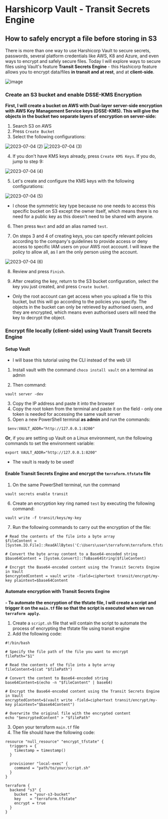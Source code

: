 # Harshicorp Vault - Transit Secrets Engine

## How to safely encrypt a file before storing in S3

There is more than one way to use Harshicorp Vault to secure secrets, passwords, several platform credentials like AWS, K8 and Azure, and even ways to encrypt and safely secure files. Today I will explore ways to secure files using Vault's feature **Transit Secrets Engine** - this Hashicorp feature allows you to encrypt data/files **in transit and at rest**, and at **client-side**.

![image](https://github.com/janeteneto/Harshicorp-Vault/assets/129942042/8da9f268-accd-4340-bcf4-59818f7a4fd9)

### Create an S3 bucket and enable DSSE-KMS Encryption

**First, I will create a bucket on AWS with Dual-layer server-side encryption with AWS Key Management Service keys (DSSE-KMS). This will give the objects in the bucket two separate layers of encryption on server-side:**

1. Search S3 on AWS
2. Press `Create Bucket`
3. Select the following configurations:

![2023-07-04 (2)](https://github.com/janeteneto/Harshicorp-Vault/assets/129942042/e5674ff5-a9be-4de7-b627-a1d4d1afa54e)
![2023-07-04 (3)](https://github.com/janeteneto/Harshicorp-Vault/assets/129942042/7c2dd586-0ffa-4daa-9e61-152990d8189d)

4. If you don't have KMS keys already, press `Create KMS Keys`. If you do, jump to step 9:

![2023-07-04 (4)](https://github.com/janeteneto/Harshicorp-Vault/assets/129942042/794a24a7-67d4-4002-b96d-ac6331858e5c)

5. Let's create and configure the KMS keys with the following configurations:

![2023-07-04 (5)](https://github.com/janeteneto/Harshicorp-Vault/assets/129942042/f711022f-8c9a-4a60-a80b-39368f97b0c3)

- I chose the symmetric key type because no one needs to access this specific bucket on S3 except the owner itself, which means there is no need for a public key as this doesn't need to be shared with anyone.

6. Then press `Next` and add an alias named `test`.

7. On steps 3 and 4 of creating keys, you can specify relevant policies according to the company's guidelines to provide access or deny access to specific IAM users on your AWS root account. I will leave the policy to allow all, as I am the only person using the account.

![2023-07-04 (6)](https://github.com/janeteneto/Harshicorp-Vault/assets/129942042/f6a5f964-2bf1-498e-8a16-117d5c45f8c8)

8. Review and press `Finish`.

9. After creating the key, return to the S3 bucket configuration, select the key you just created, and press `Create bucket`.

- Only the root account can get access when you upload a file to this bucket, but this will go according to the policies you specify. The objects in the bucket can only be retrieved by authorised users, and they are encrypted, which means even authorised users will need the key to decrypt the object.

### Encrypt file locally (client-side) using Vault Transit Secrets Engine

#### Setup Vault
- I will base this tutorial using the CLI instead of the web UI

1. Install vault with the command `choco install vault` on a terminal as admin

2. Then command:
````
vault server -dev
````

3. Copy the IP address and paste it into the browser
4. Copy the root token from the terminal and paste it on the field - only one token is needed for accessing the same vault server
5. Open a new PowerShell terminal **as admin** and run the commands:
````
 $env:VAULT_ADDR="http://127.0.0.1:8200"
````
**Or**, if you are setting up Vault on a Linux environment, run the following commands to set the environment variable:
````
export VAULT_ADDR="http://127.0.0.1:8200"
````

- The vault is ready to be used!

#### Enable Transit Secrets Engine and encrypt the `terraform.tfstate` file

1. On the same PowerShell terminal, run the command
````
vault secrets enable transit
````

6. Create an encryption key ring named `test` by executing the following command:
````
vault write -f transit/keys/my-key
````
7. Run the following commands to carry out the encryption of the file:

````
# Read the contents of the file into a byte array
$fileContent = [System.IO.File]::ReadAllBytes('C:\Users\user\terraform\terraform.tfstate')

# Convert the byte array content to a Base64-encoded string
$base64Content = [System.Convert]::ToBase64String($fileContent)

# Encrypt the Base64-encoded content using the Transit Secrets Engine in Vault
$encryptedContent = vault write -field=ciphertext transit/encrypt/my-key plaintext=$base64Content
````

#### Automate encryption with Transit Secrets Engine

**- To automate the encryption of the tfstate file, I will create a script and trigger it on the `main.tf` file so that the script is executed when we run `terraform apply`.**

1. Create a `script.sh` file that will contain the script to automate the process of encrypting the tfstate file using transit engine
2. Add the following code:
````
#!/bin/bash

# Specify the file path of the file you want to encrypt
filePath="$1"

# Read the contents of the file into a byte array
fileContent=$(cat "$filePath")

# Convert the content to Base64-encoded string
base64Content=$(echo -n "$fileContent" | base64)

# Encrypt the Base64-encoded content using the Transit Secrets Engine in Vault
encryptedContent=$(vault write -field=ciphertext transit/encrypt/my-key plaintext="$base64Content")

# Overwrite the original file with the encrypted content
echo "$encryptedContent" > "$filePath"
````

3. Open your terraform `main.tf` file
4. The file should have the following code:
````
resource "null_resource" "encrypt_tfstate" {
  triggers = {
    timestamp = timestamp()
  }

  provisioner "local-exec" {
    command = "path/to/your/script.sh"
  }
}

terraform {
  backend "s3" {
    bucket = "your-s3-bucket"
    key    = "terraform.tfstate"
    encrypt = true
  }
}
````
